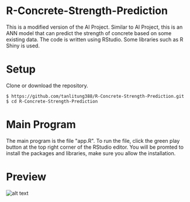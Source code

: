 # R-Concrete-Strength-Prediction
This is a modified version of the AI Project. Similar to AI Project, this is an ANN model that can predict the strength of concrete based on some existing data. The code is written using RStudio. Some libraries such as R Shiny is used.

# Setup
Clone or download the repository.
```
$ https://github.com/tanlitung388/R-Concrete-Strength-Prediction.git
$ cd R-Concrete-Strength-Prediction
```
# Main Program
The main program is the file "app.R". To run the file, click the green play button at the top right corner of the RStudio editor. You will be promted to install the packages and libraries, make sure you allow the installation.

# Preview
![alt text](https://github.com/tanlitung388/R-Concrete-Strength-Prediction/raw/master//Concrete-Strength-Prediction.gif "Preview")
